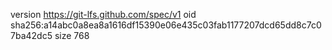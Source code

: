 version https://git-lfs.github.com/spec/v1
oid sha256:a14abc0a8ea8a1616df15390e06e435c03fab1177207dcd65dd8c7c07ba42dc5
size 768
